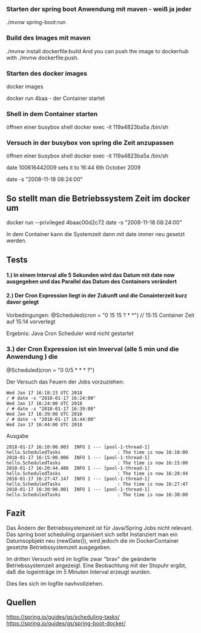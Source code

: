 ### Starten der spring boot Anwendung mit maven - weiß ja jeder
./mvnw spring-boot:run

### Build des Images mit maven
./mvnw install dockerfile:build
And you can push the image to dockerhub with ./mvnw dockerfile:push.

### Starten des docker images

docker images

docker run 4baa - der Container startet

### Shell in dem Container starten
öffnen einer busybox shell
docker exec -it 119a4823ba5a /bin/sh


### Versuch in der busybox von spring die Zeit anzupassen
öffnen einer busybox shell
docker exec -it 119a4823ba5a /bin/sh

date 100616442009
sets it to 16:44 6th October 2009


date -s "2008-11-18 08:24:00"

## So stellt man die Betriebssystem Zeit im docker um
docker run --privileged 4baac00d2c72 date -s "2008-11-18 08:24:00"

In dem Container kann die Systemzeit dann mit date immer neu gesetzt werden.

## Tests

#### 1.) In einem Interval alle 5 Sekunden wird das Datum mit date now ausgegeben und das Parallel das Datum des Containers verändert


#### 2.) Der Cron Expression liegt in der Zukunft und die Conainterzeit kurz davor gelegt 

Vorbedingungen:
@Scheduled(cron = "0 15 15 ? * *") // 15:15
Container Zeit auf 15:14 vorverlegt

Ergebnis:
Java Cron Scheduler wird nicht gestartet

### 3.) der Cron Expression ist ein Inverval (alle 5 min und die Anwendung ) die 

@Scheduled(cron = "0 0/5 * * * ?")

Der Versuch das Feuern der Jobs vorzuziehen:
```
Wed Jan 17 16:18:23 UTC 2018
/ # date -s "2018-01-17 16:24:00"
Wed Jan 17 16:24:00 UTC 2018
/ # date -s "2018-01-17 16:39:00"
Wed Jan 17 16:39:00 UTC 2018
/ # date -s "2018-01-17 16:44:00"
Wed Jan 17 16:44:00 UTC 2018
```
Ausgabe
```
2018-01-17 16:10:00.003  INFO 1 --- [pool-1-thread-1] hello.ScheduledTasks                     : The time is now 16:10:00
2018-01-17 16:15:00.006  INFO 1 --- [pool-1-thread-1] hello.ScheduledTasks                     : The time is now 16:15:00
2018-01-17 16:20:44.486  INFO 1 --- [pool-1-thread-1] hello.ScheduledTasks                     : The time is now 16:20:44
2018-01-17 16:27:47.147  INFO 1 --- [pool-1-thread-1] hello.ScheduledTasks                     : The time is now 16:27:47
2018-01-17 16:30:00.001  INFO 1 --- [pool-1-thread-1] hello.ScheduledTasks                     : The time is now 16:30:00
```

## Fazit
Das Ändern der Betriebssystemzeit ist für Java/Spring Jobs nicht relevant. Das spring boot scheduling organisiert sich selbt
Instanziert man ein Datumsopbjekt neu (newDate()), wird jedoch die im DockerContainer gesetzte Betriebssystemzeit ausgegeben.

Im dritten Versuch wird im logfile zwar "brav" die geänderte Betriebssystemzeit angezeigt. Eine Beobachtung mit der Stopuhr ergibt,
daß die logeinträge im 5 Minuten Interval erzeugt wurden.

Dies lies sich im logfile navhvollziehen.

## Quellen

https://spring.io/guides/gs/scheduling-tasks/
https://spring.io/guides/gs/spring-boot-docker/


